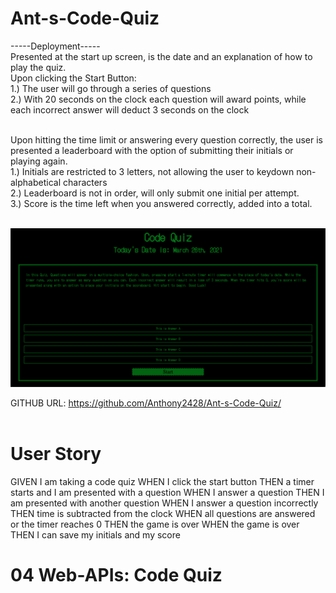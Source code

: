 # Ant-s-Code-Quiz
-----Deployment-----</br>
Presented at the start up screen, is the date and an explanation of how to play the quiz.</br>
Upon clicking the Start Button:</br>
1.) The user will go through a series of questions</br>
2.) With 20 seconds on the clock each question will award points, while each incorrect answer will deduct 3 seconds on the clock</br></br>

Upon hitting the time limit or answering every question correctly, the user is presented a leaderboard with the option of submitting their initials or playing again.</br>
1.) Initials are restricted to 3 letters, not allowing the user to keydown non-alphabetical characters</br>
2.) Leaderboard is not in order, will only submit one initial per attempt.</br>
3.) Score is the time left when you answered correctly, added into a total.</br></br>

![Screenshot of Web App:](./assets/Code-Quiz-Screenshot.png)

GITHUB URL: https://github.com/Anthony2428/Ant-s-Code-Quiz/</br></br>

# User Story
GIVEN I am taking a code quiz
WHEN I click the start button
THEN a timer starts and I am presented with a question
WHEN I answer a question
THEN I am presented with another question
WHEN I answer a question incorrectly
THEN time is subtracted from the clock
WHEN all questions are answered or the timer reaches 0
THEN the game is over
WHEN the game is over
THEN I can save my initials and my score

# 04 Web-APIs: Code Quiz